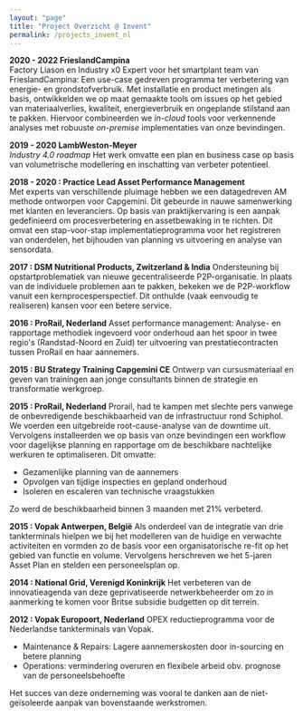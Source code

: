 ```yaml
---
layout: "page"
title: "Project Overzicht @ Invent"
permalink: /projects_invent_nl
---
```


**2020 - 2022 FrieslandCampina**  
Factory Liason en Industry x0 Expert voor het smartplant team van FrieslandCampina: Een use-case gedreven programma ter verbetering van energie- en grondstofverbruik. Met installatie en product metingen als basis, ontwikkelden we op maat gemaakte tools om issues op het gebied van materiaalverlies, kwaliteit, energieverbruik en ongeplande stilstand aan te pakken. Hiervoor combineerden we *in-cloud* tools voor verkennende analyses met robuuste *on-premise* implementaties van onze bevindingen.

**2019 - 2020 LambWeston-Meyer**  
*Industry 4.0 roadmap* Het werk omvatte een plan en business case op basis van volumetrische modellering en inschatting van verbeter potentieel.

**2018 - 2020 : Practice Lead Asset Performance Management**  
Met experts van verschillende pluimage hebben we een datagedreven AM methode ontworpen voor Capgemini. Dit gebeurde in nauwe samenwerking met klanten en leveranciers. Op basis van praktijkervaring is een aanpak gedefinieerd om procesverbetering en assetbewaking in te richten. Dit omvat een stap-voor-stap implementatieprogramma voor het registreren van onderdelen, het bijhouden van planning vs uitvoering en analyse van sensordata.

**2017 : DSM Nutritional Products, Zwitzerland & India**
Ondersteuning bij opstartproblematiek van nieuwe gecentraliseerde P2P-organisatie. In plaats van de individuele problemen aan te pakken, bekeken we de P2P-workflow vanuit een kernprocesperspectief. Dit onthulde (vaak eenvoudig te realiseren) kansen voor een betere service.

**2016 : ProRail, Nederland**
Asset performance management: Analyse- en rapportage methodiek ingevoerd voor onderhoud aan het spoor in twee regio's (Randstad-Noord en Zuid) ter uitvoering van  prestatiecontracten tussen ProRail en haar aannemers.

**2015 : BU Strategy Training Capgemini CE**
Ontwerp van cursusmateriaal en geven van trainingen aan jonge consultants binnen de strategie en transformatie werkgroep.

**2015 : ProRail, Nederland**
Prorail,  had te kampen met slechte pers vanwege de onbevredigende beschikbaarheid van de infrastructuur rond Schiphol. We voerden een uitgebreide root-cause-analyse van de downtime uit. Vervolgens installeerden we op basis van onze bevindingen een workflow voor dagelijkse planning en rapportage om de beschikbare nachtelijke werkuren te optimaliseren. Dit omvatte: 

- Gezamenlijke planning van de aannemers
- Opvolgen van tijdige inspecties en gepland onderhoud 
- Isoleren en escaleren van technische vraagstukken 

Zo werd de beschikbaarheid binnen 3 maanden met 21% verbeterd.

**2015 : Vopak Antwerpen, België**
Als onderdeel van de integratie van drie tankterminals hielpen we bij het modelleren van de huidige en verwachte activiteiten en vormden zo de basis voor een organisatorische re-fit op het gebied van functie en volume. Vervolgens herschreven we het 5-jaren Asset Plan en stelden een personeelsplan op.

**2014 : National Grid, Verenigd Koninkrijk**
Het verbeteren van de innovatieagenda van deze geprivatiseerde netwerkbeheerder om zo in aanmerking te komen voor Britse subsidie budgetten op dit terrein.

**2012 : Vopak Europoort, Nederland**
OPEX reductieprogramma voor de Nederlandse tankterminals van Vopak. 
 - Maintenance & Repairs: Lagere aannemerskosten door in-sourcing en betere planning
 - Operations: vermindering overuren en flexibele arbeid obv. prognose van de personeelsbehoefte  
 
 Het succes van deze onderneming was vooral te danken aan de niet-geïsoleerde aanpak van bovenstaande werkstromen.